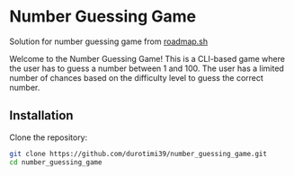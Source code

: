 # Number Guessing Game

Solution for number guessing game from [roadmap.sh](https://roadmap.sh/projects/number-guessing-game)

Welcome to the Number Guessing Game! This is a CLI-based game where the user has to guess a number between 1 and 100. The user has a limited number of chances based on the difficulty level to guess the correct number.


## Installation

Clone the repository:

```bash
git clone https://github.com/durotimi39/number_guessing_game.git
cd number_guessing_game
```
